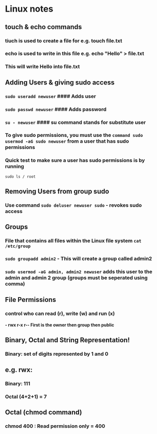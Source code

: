 # Linux notes

## touch & echo commands
### tiuch is used to create a file for e.g. touch file.txt
### echo is used to write in this file e.g. echo "Hello" > file.txt
### This will write Hello into file.txt

## Adding Users & giving sudo access
### ```sudo useradd newuser``` #### Adds user
### ```sudo passwd newuser``` #### Adds password

### ```su - newuser``` #### su command stands for substitute user 
### To give sudo permissions, you must use the ```command sudo usermod -aG sudo newuser``` from a user that has sudo permissions
### Quick test to make sure a user has sudo permissions is by running 
```sudo ls / root``` 

## Removing Users from group sudo
### Use command ```sudo deluser newuser sudo``` - revokes sudo access

## Groups
### File that contains all files within the Linux file system ```cat /etc/group```
### ```sudo groupadd admin2``` - This will create a group called admin2 
### ```sudo usermod -aG admin, admin2 newuser``` adds this user to the admin and admin 2 group (groups must be seperated using comma)

## File Permissions 
### control who can read (r), write (w) and run (x)
#### - rwx r-x r-- First is the owner then group then public 
## Binary, Octal and String Representation!
### Binary: set of digits represented by 1 and 0 
## e.g. rwx:
### Binary: 111
### Octal (4+2+1) = 7

## Octal (chmod command)
### chmod 400 : Read permission only = 400